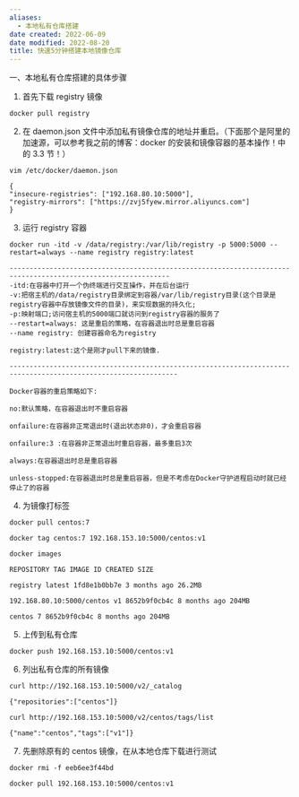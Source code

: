 ```yaml
---
aliases:
  - 本地私有仓库搭建
date created: 2022-06-09
date modified: 2022-08-20
title: 快速5分钟搭建本地镜像仓库
---
```


一、本地私有仓库搭建的具体步骤

1. 首先下载 registry 镜像
 

```
docker pull registry
```

2. 在 daemon.json 文件中添加私有镜像仓库的地址并重启。（下面那个是阿里的加速源，可以参考我之前的博客：docker 的安装和镜像容器的基本操作！中的 3.3 节！）
 

```
vim /etc/docker/daemon.json

{
"insecure-registries": ["192.168.80.10:5000"],
"registry-mirrors": ["https://zvj5fyew.mirror.aliyuncs.com"]
}
``` 

3. 运行 registry 容器
 

```
docker run -itd -v /data/registry:/var/lib/registry -p 5000:5000 --restart=always --name registry registry:latest

--------------------------------------------------------------------------------------------------------------
-itd:在容器中打开一个伪终端进行交互操作，并在后台运行
-v:把宿主机的/data/registry目录绑定到容器/var/lib/registry目录(这个目录是registry容器中存放镜像文件的目录)，来实现数据的持久化;
-p:映射端口;访问宿主机的5000端口就访问到registry容器的服务了
--restart=always: 这是重启的策略，在容器退出时总是重启容器
--name registry: 创建容器命名为registry

registry:latest:这个是刚才pull下来的镜像.

----------------------------------------------------------------------------------------------------------------

Docker容器的重启策略如下:

no:默认策略，在容器退出时不重启容器

onfailure:在容器非正常退出时(退出状态非0)，才会重启容器

onfailure:3 :在容器非正常退出时重启容器，最多重启3次

always:在容器退出时总是重启容器

unless-stopped:在容器退出时总是重启容器，但是不考虑在Docker守护进程启动时就已经停止了的容器
```

4. 为镜像打标签
 

```
docker pull centos:7

docker tag centos:7 192.168.153.10:5000/centos:v1

docker images

REPOSITORY TAG IMAGE ID CREATED SIZE

registry latest 1fd8e1b0bb7e 3 months ago 26.2MB

192.168.80.10:5000/centos v1 8652b9f0cb4c 8 months ago 204MB

centos 7 8652b9f0cb4c 8 months ago 204MB
```

5. 上传到私有仓库

```
docker push 192.168.153.10:5000/centos:v1
```

6. 列出私有仓库的所有镜像

```
curl http://192.168.153.10:5000/v2/_catalog

{"repositories":["centos"]}

curl http://192.168.153.10:5000/v2/centos/tags/list

{"name":"centos","tags":["v1"]}
```

7. 先删除原有的 centos 镜像，在从本地仓库下载进行测试

```
docker rmi -f eeb6ee3f44bd

docker pull 192.168.153.10:5000/centos:v1
```
